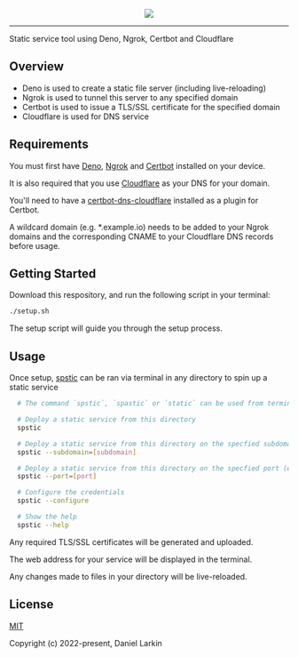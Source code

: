 <p align="center">
  <a href="https://github.com/danzlarkin/spstic" target="_blank">
    <img src="https://i.imgur.com/xTqezUD.png">
  </a>
</p>

***

Static service tool using Deno, Ngrok, Certbot and Cloudflare

## Overview

* Deno is used to create a static file server (including live-reloading)
* Ngrok is used to tunnel this server to any specified domain
* Certbot is used to issue a TLS/SSL certificate for the specified domain
* Cloudflare is used for DNS service

## Requirements

You must first have [Deno](https://deno.land/), [Ngrok](https://ngrok.io/) and [Certbot](https://certbot.eff.org/) installed on your device.

It is also required that you use [Cloudflare](https://cloudflare.com/) as your DNS for your domain.

You'll need to have a [certbot-dns-cloudflare](https://certbot-dns-cloudflare.readthedocs.io/) installed as a plugin for Certbot.

A wildcard domain (e.g. *.example.io) needs to be added to your Ngrok domains and the corresponding CNAME to your Cloudflare DNS records before usage.

## Getting Started

Download this respository, and run the following script in your terminal:

```sh
./setup.sh
```

The setup script will guide you through the setup process.

## Usage

Once setup, [spstic](https://github.com/danzlarkin/spstic) can be ran via terminal in any directory to spin up a static service

```sh
  # The command `spstic`, `spastic` or `static` can be used from terminal

  # Deploy a static service from this directory
  spstic

  # Deploy a static service from this directory on the specfied subdomain (e.g. xyz123)
  spstic --subdomain=[subdomain]

  # Deploy a static service from this directory on the specfied port (e.g. 8080)
  spstic --port=[port]

  # Configure the credentials
  spstic --configure

  # Show the help
  spstic --help
```

Any required TLS/SSL certificates will be generated and uploaded.

The web address for your service will be displayed in the terminal.

Any changes made to files in your directory will be live-reloaded.

## License

[MIT](http://opensource.org/licenses/MIT)

Copyright (c) 2022-present, Daniel Larkin